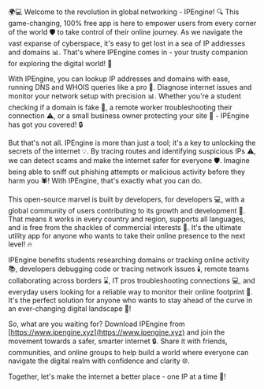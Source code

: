🌍💻 Welcome to the revolution in global networking - IPEngine! 🔍 This game-changing, 100% free app is here to empower users from every corner of the world 🛡️ to take control of their online journey. As we navigate the vast expanse of cyberspace, it's easy to get lost in a sea of IP addresses and domains 📊. That's where IPEngine comes in - your trusty companion for exploring the digital world! 🔧

With IPEngine, you can lookup IP addresses and domains with ease, running DNS and WHOIS queries like a pro 💪. Diagnose internet issues and monitor your network setup with precision 📊. Whether you're a student checking if a domain is fake 👀, a remote worker troubleshooting their connection ⚠️, or a small business owner protecting your site 🏢 - IPEngine has got you covered! 🔒

But that's not all. IPEngine is more than just a tool; it's a key to unlocking the secrets of the internet 💡. By tracing routes and identifying suspicious IPs ⚠️, we can detect scams and make the internet safer for everyone 🛡️. Imagine being able to sniff out phishing attempts or malicious activity before they harm you 🕷️! With IPEngine, that's exactly what you can do.

This open-source marvel is built by developers, for developers 💻, with a global community of users contributing to its growth and development 🌈. That means it works in every country and region, supports all languages, and is free from the shackles of commercial interests 💸. It's the ultimate utility app for anyone who wants to take their online presence to the next level! 🔥

IPEngine benefits students researching domains or tracking online activity 📚, developers debugging code or tracing network issues 🕯️, remote teams collaborating across borders ⌛️, IT pros troubleshooting connections 💻, and everyday users looking for a reliable way to monitor their online footprint 👀. It's the perfect solution for anyone who wants to stay ahead of the curve in an ever-changing digital landscape 🚀!

So, what are you waiting for? Download IPEngine from [https://www.ipengine.xyz](https://www.ipengine.xyz) and join the movement towards a safer, smarter internet 🔒. Share it with friends, communities, and online groups to help build a world where everyone can navigate the digital realm with confidence and clarity 🌐.

Together, let's make the internet a better place - one IP at a time 💪!
